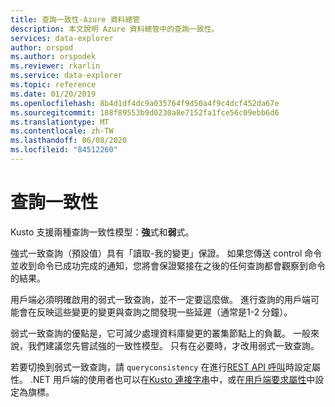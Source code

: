 ```yaml
---
title: 查詢一致性-Azure 資料總管
description: 本文說明 Azure 資料總管中的查詢一致性。
services: data-explorer
author: orspod
ms.author: orspodek
ms.reviewer: rkarlin
ms.service: data-explorer
ms.topic: reference
ms.date: 01/20/2019
ms.openlocfilehash: 8b4d1df4dc9a035764f9d50a4f9c4dcf452da67e
ms.sourcegitcommit: 188f89553b9d0230a8e7152fa1fce56c09ebb6d6
ms.translationtype: MT
ms.contentlocale: zh-TW
ms.lasthandoff: 06/08/2020
ms.locfileid: "84512260"
---
```

# <a name="query-consistency"></a>查詢一致性

Kusto 支援兩種查詢一致性模型：**強**式和**弱**式。

強式一致查詢（預設值）具有「讀取-我的變更」保證。 如果您傳送 control 命令並收到命令已成功完成的通知，您將會保證緊接在之後的任何查詢都會觀察到命令的結果。

用戶端必須明確啟用的弱式一致查詢，並不一定要這麼做。 進行查詢的用戶端可能會在反映這些變更的變更與查詢之間發現一些延遲（通常是1-2 分鐘）。

弱式一致查詢的優點是，它可減少處理資料庫變更的叢集節點上的負載。 一般來說，我們建議您先嘗試強的一致性模型。 只有在必要時，才改用弱式一致查詢。

若要切換到弱式一致查詢，請 `queryconsistency` 在進行[REST API 呼叫](../api/rest/request.md)時設定屬性。 .NET 用戶端的使用者也可以在[Kusto 連接字串](../api/connection-strings/kusto.md)中，或在[用戶端要求屬性](../api/netfx/request-properties.md)中設定為旗標。
